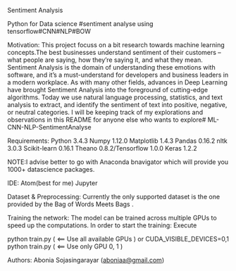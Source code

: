 Sentiment Analysis

Python for Data science #sentiment analyse using tensorflow#CNN#NLP#BOW 

Motivation: 
This project focuss on a bit research towards machine learning concepts.The best businesses understand sentiment of their customers – what people are saying, how they’re saying it, and what they mean. Sentiment Analysis is the domain of understanding these emotions with software, and it’s a must-understand for developers and business leaders in a modern workplace. As with many other fields, advances in Deep Learning have brought Sentiment Analysis into the foreground of cutting-edge algorithms. Today we use natural language processing, statistics, and text analysis to extract, and identify the sentiment of text into positive, negative, or neutral categories.
I will be keeping track of my explorations and observations in this README for anyone else who wants to explore# ML-CNN-NLP-SentimentAnalyse


Requirements:
Python 3.4.3
Numpy 1.12.0
Matplotlib 1.4.3
Pandas 0.16.2
nltk 3.0.3
Scikit-learn 0.16.1
Theano 0.8.2/Tensorflow 1.0.0
Keras 1.2.2

NOTE:I advise better to go with Anaconda bnavigator which will provide you 1000+ datascience packages.

IDE:
Atom(best for me)
Jupyter

Dataset & Preprocessing:
Currently the only supported dataset is the one provided by the Bag of Words Meets Bags .

Training the network:
The model can be trained across multiple GPUs to speed up the computations. In order to start the training:
Execute

python train.py ( <== Use all available GPUs )
or
CUDA_VISIBLE_DEVICES=0,1 python train.py ( <== Use only GPU 0, 1 )

Authors:
Abonia Sojasingarayar (aboniaa@gmail.com)
